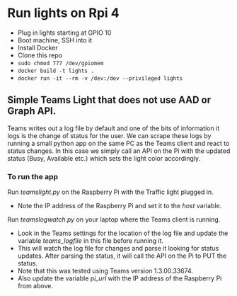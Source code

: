 # Run lights on Rpi 4
* Plug in lights starting at GPIO 10
* Boot machine, SSH into it
* Install Docker
* Clone this repo
* `sudo chmod 777 /dev/gpiomem`
* `docker build -t lights .`
* `docker run -it --rm -v /dev:/dev --privileged lights`

## Simple Teams Light that does not use AAD or Graph API. 

Teams writes out a log file by default and one of the bits of information it logs is the change of status for the user. We can scrape these logs by running a small python app on the same PC as the Teams client and react to status changes. In this case we simply call an API on the Pi with the updated status (Busy, Available etc.) which sets the light color accordingly. 

### To run the app
Run *teamslight.py* on the Raspberry Pi with the Traffic light plugged in. 
- Note the IP address of the Raspberry Pi and set it to the *host* variable. 

Run *teamslogwatch.py* on your laptop where the Teams client is running. 
- Look in the Teams settings for the location of the log file and update the variable *teams_logfile* in this file before running it. 
- This will watch the log file for changes and parse it looking for status updates. After parsing the status, it will call the API on the Pi to PUT the status. 
- Note that this was tested using Teams version 1.3.00.33674.
- Also update the variable *pi_url* with the IP address of the Raspberry Pi from above. 
